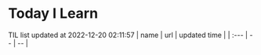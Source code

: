 # Today I Learn 
TIL list updated at 2022-12-20 02:11:57
| name | url | updated time |
| :--- | -- | -- |
